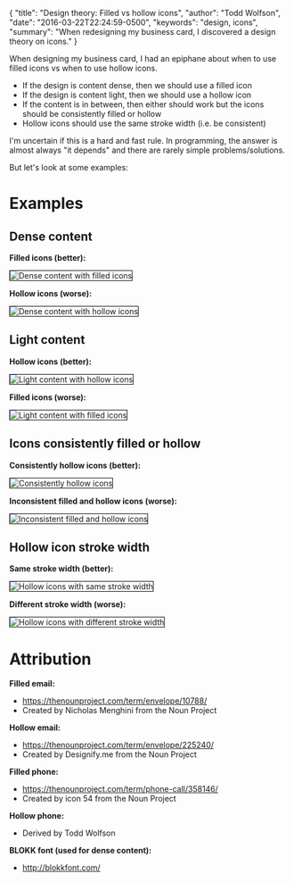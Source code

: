 {
  "title": "Design theory: Filled vs hollow icons",
  "author": "Todd Wolfson",
  "date": "2016-03-22T22:24:59-0500",
  "keywords": "design, icons",
  "summary": "When redesigning my business card, I discovered a design theory on icons."
}

When designing my business card, I had an epiphane about when to use filled icons vs when to use hollow icons.

- If the design is content dense, then we should use a filled icon
- If the design is content light, then we should use a hollow icon
- If the content is in between, then either should work but the icons should be consistently filled or hollow
- Hollow icons should use the same stroke width (i.e. be consistent)

I'm uncertain if this is a hard and fast rule. In programming, the answer is almost always "it depends" and there are rarely simple problems/solutions.

But let's look at some examples:

# Examples
## Dense content
**Filled icons (better):**

<img alt="Dense content with filled icons" src="public/images/articles/design-theory-filled-vs-hollow-icons/dense-content-filled-icons.svg" style="border: 1px solid #000;"/>

**Hollow icons (worse):**

<img alt="Dense content with hollow icons" src="public/images/articles/design-theory-filled-vs-hollow-icons/dense-content-hollow-icons.svg" style="border: 1px solid #000;"/>

## Light content
**Hollow icons (better):**

<img alt="Light content with hollow icons" src="public/images/articles/design-theory-filled-vs-hollow-icons/light-content-hollow-icons.svg" style="border: 1px solid #000;"/>

**Filled icons (worse):**

<img alt="Light content with filled icons" src="public/images/articles/design-theory-filled-vs-hollow-icons/light-content-filled-icons.svg" style="border: 1px solid #000;"/>

## Icons consistently filled or hollow
**Consistently hollow icons (better):**

<img alt="Consistently hollow icons" src="public/images/articles/design-theory-filled-vs-hollow-icons/light-content-hollow-icons.svg" style="border: 1px solid #000;"/>

**Inconsistent filled and hollow icons (worse):**

<img alt="Inconsistent filled and hollow icons" src="public/images/articles/design-theory-filled-vs-hollow-icons/inconsistent-icon-fill.svg" style="border: 1px solid #000;"/>

## Hollow icon stroke width
**Same stroke width (better):**

<img alt="Hollow icons with same stroke width" src="public/images/articles/design-theory-filled-vs-hollow-icons/light-content-hollow-icons.svg" style="border: 1px solid #000;"/>

**Different stroke width (worse):**

<img alt="Hollow icons with different stroke width" src="public/images/articles/design-theory-filled-vs-hollow-icons/different-stroke-width.svg" style="border: 1px solid #000;"/>

# Attribution
**Filled email:**

- https://thenounproject.com/term/envelope/10788/
- Created by Nicholas Menghini from the Noun Project

**Hollow email:**

- https://thenounproject.com/term/envelope/225240/
- Created by Designify.me from the Noun Project

**Filled phone:**

- https://thenounproject.com/term/phone-call/358146/
- Created by icon 54 from the Noun Project

**Hollow phone:**

- Derived by Todd Wolfson

**BLOKK font (used for dense content):**

- http://blokkfont.com/
